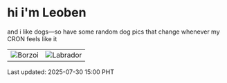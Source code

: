 # hi i'm Leoben

and i like dogs—so have some random dog pics that change whenever my CRON feels like it

|  |  |
|--------|----------|
| ![Borzoi](https://random-dog-vercel.vercel.app/api/random-borzoi?v=1753858856) | ![Labrador](https://random-dog-vercel.vercel.app/api/random-labrador?v=1753858856) |

Last updated: 2025-07-30 15:00 PHT
